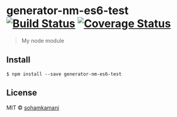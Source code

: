 # generator-nm-es6-test [![Build Status](https://travis-ci.org/sohamkamani/generator-nm-es6-test.svg?branch=master)](https://travis-ci.org/sohamkamani/generator-nm-es6-test) [![Coverage Status](https://coveralls.io/repos/sohamkamani/generator-nm-es6-test/badge.svg?branch=master&service=github)](https://coveralls.io/github/sohamkamani/generator-nm-es6-test?branch=master)

> My node module


## Install

```
$ npm install --save generator-nm-es6-test
```

## License

MIT © [sohamkamani](https://github.com/sohamkamani)
